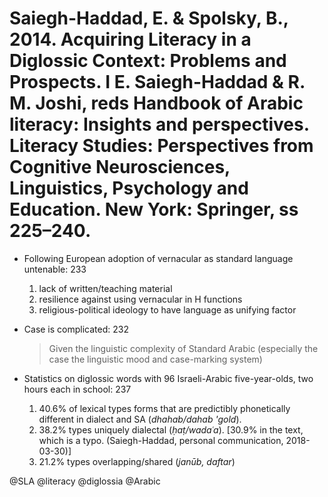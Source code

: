 # Saiegh-Haddad, E. & Spolsky, B., 2014. Acquiring Literacy in a Diglossic Context: Problems and Prospects. I E. Saiegh-Haddad & R. M. Joshi, reds Handbook of Arabic literacy: Insights and perspectives. Literacy Studies: Perspectives from Cognitive Neurosciences, Linguistics, Psychology and Education. New York: Springer, ss 225–240.

- Following European adoption of vernacular as standard language untenable: 233
  1. lack of written/teaching material
  2. resilience against using vernacular in H functions
  3. religious-political ideology to have language as unifying factor

- Case is complicated: 232

  > Given the linguistic complexity of Standard Arabic (especially the case the linguistic mood and case-marking system)

- Statistics on diglossic words with 96 Israeli-Arabic five-year-olds, two hours each in school: 237
  1. 40.6% of lexical types forms that are predictibly phonetically different in dialect and SA (*dhahab/dahab 'gold*).
  2. 38.2% types uniquely dialectal (*ḥaṭ/wadaʿa*).
     [30.9% in the text, which is a typo. (Saiegh-Haddad, personal communication, 2018-03-30)]
  3. 21.2% types overlapping/shared (*janūb, daftar*)

@SLA
@literacy
@diglossia
@Arabic
